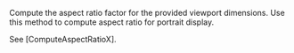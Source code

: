 Compute the aspect ratio factor for the provided viewport dimensions. Use this method to compute aspect ratio for portrait display.

See [ComputeAspectRatioX].